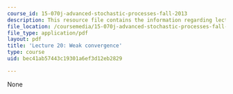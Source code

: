 ```yaml
---
course_id: 15-070j-advanced-stochastic-processes-fall-2013
description: This resource file contains the information regarding lecture 20.
file_location: /coursemedia/15-070j-advanced-stochastic-processes-fall-2013/bec41ab57443c19301a6ef3d12eb2829_MIT15_070JF13_Lec20.pdf
file_type: application/pdf
layout: pdf
title: 'Lecture 20: Weak convergence'
type: course
uid: bec41ab57443c19301a6ef3d12eb2829

---
```

None